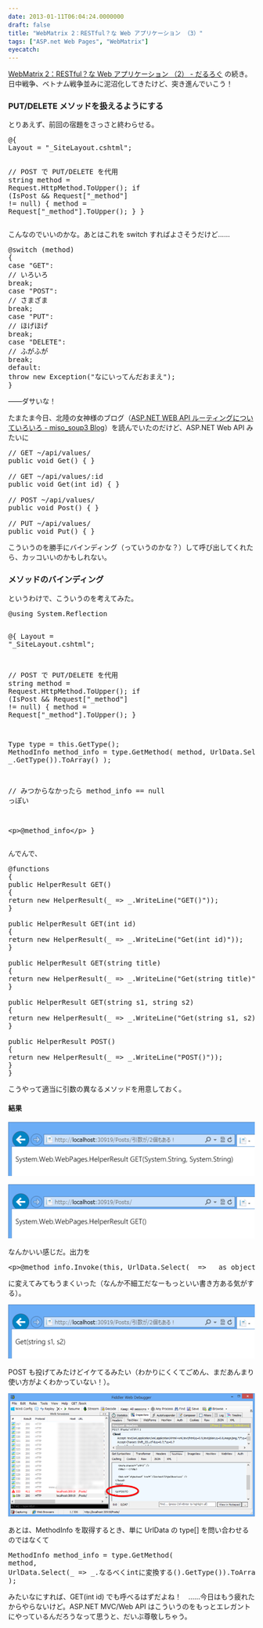 ```yaml
---
date: 2013-01-11T06:04:24.0000000
draft: false
title: "WebMatrix 2：RESTful？な Web アプリケーション （3）"
tags: ["ASP.net Web Pages", "WebMatrix"]
eyecatch: 
---
```

<p><a href="https://blog.daruyanagi.jp/entry/2013/01/11/041856">WebMatrix 2&#xFF1A;RESTful&#xFF1F;&#x306A; Web &#x30A2;&#x30D7;&#x30EA;&#x30B1;&#x30FC;&#x30B7;&#x30E7;&#x30F3; &#xFF08;2&#xFF09; - &#x3060;&#x308B;&#x308D;&#x3050;</a> の続き。日中戦争、ベトナム戦争並みに泥沼化してきたけど、突き進んでいこう！</p>

<div class="section">
<h3>PUT/DELETE メソッドを扱えるようにする</h3>
<p>とりあえず、前回の宿題をさっさと終わらせる。</p>
<pre class="code lang-cs" data-lang="cs" data-unlink>@{
Layout = <span class="synConstant">&quot;_SiteLayout.cshtml&quot;</span>;

<span class="synComment">// POST で PUT/DELETE を代用</span>
<span class="synType">string</span> method = Request.HttpMethod.ToUpper();
<span class="synStatement">if</span> (IsPost &amp;&amp; Request[<span class="synConstant">&quot;_method&quot;</span>] != <span class="synConstant">null</span>)
{
method = Request[<span class="synConstant">&quot;_method&quot;</span>].ToUpper();
}
}
</pre><p>こんなのでいいのかな。あとはこれを switch すればよさそうだけど……</p>
<pre class="code lang-cs" data-lang="cs" data-unlink>@<span class="synStatement">switch</span> (method)
{
<span class="synStatement">case</span> <span class="synConstant">&quot;GET&quot;</span>:
<span class="synComment">// いろいろ</span>
<span class="synStatement">break</span>;
<span class="synStatement">case</span> <span class="synConstant">&quot;POST&quot;</span>:
<span class="synComment">// さまざま</span>
<span class="synStatement">break</span>;
<span class="synStatement">case</span> <span class="synConstant">&quot;PUT&quot;</span>:
<span class="synComment">// ほげほげ</span>
<span class="synStatement">break</span>;
<span class="synStatement">case</span> <span class="synConstant">&quot;DELETE&quot;</span>:
<span class="synComment">// ふがふが</span>
<span class="synStatement">break</span>;
<span class="synStatement">default</span>:
<span class="synStatement">throw</span> <span class="synStatement">new</span> Exception(<span class="synConstant">&quot;なにいってんだおまえ&quot;</span>);
}
</pre><p>――ダサいな！</p><p>たまたま今日、北陸の女神様のブログ（<a href="http://d.hatena.ne.jp/miso_soup3/20130110/1357822008">ASP.NET WEB API &#x30EB;&#x30FC;&#x30C6;&#x30A3;&#x30F3;&#x30B0;&#x306B;&#x3064;&#x3044;&#x3066;&#x3044;&#x308D;&#x3044;&#x308D; - miso_soup3 Blog</a>）を読んでいたのだけど、ASP.NET Web API みたいに</p>
<pre class="code lang-cs" data-lang="cs" data-unlink><span class="synComment">// GET ~/api/values/</span>
<span class="synType">public</span> <span class="synType">void</span> Get() { }

<span class="synComment">// GET ~/api/values/:id</span>
<span class="synType">public</span> <span class="synType">void</span> Get(<span class="synType">int</span> id) { }

<span class="synComment">// POST ~/api/values/</span>
<span class="synType">public</span> <span class="synType">void</span> Post() { }

<span class="synComment">// PUT ~/api/values/</span>
<span class="synType">public</span> <span class="synType">void</span> Put() { }
</pre><p>こういうのを勝手にバインディング（っていうのかな？）して呼び出してくれたら、カッコいいのかもしれない。</p>

</div>
<div class="section">
<h3>メソッドのバインディング</h3>
<p>というわけで、こういうのを考えてみた。</p>
<pre class="code lang-cs" data-lang="cs" data-unlink>@<span class="synStatement">using</span> System.Reflection

@{
Layout = <span class="synConstant">&quot;_SiteLayout.cshtml&quot;</span>;

<span class="synComment">// POST で PUT/DELETE を代用</span>
<span class="synType">string</span> method = Request.HttpMethod.ToUpper();
<span class="synStatement">if</span> (IsPost &amp;&amp; Request[<span class="synConstant">&quot;_method&quot;</span>] != <span class="synConstant">null</span>)
{
method = Request[<span class="synConstant">&quot;_method&quot;</span>].ToUpper();
}

Type type = <span class="synStatement">this</span>.GetType();
MethodInfo method_info = type.GetMethod(
method,
UrlData.Select(_ =&gt; _.GetType()).ToArray()
);

<span class="synComment">// みつからなかったら method_info == null っぽい</span>

&lt;p&gt;@method_info&lt;/p&gt;
}
</pre><p>んでんで、</p>
<pre class="code lang-cs" data-lang="cs" data-unlink>@functions
{
<span class="synType">public</span> HelperResult GET()
{
<span class="synStatement">return</span> <span class="synStatement">new</span> HelperResult(_ =&gt; _.WriteLine(<span class="synConstant">&quot;GET()&quot;</span>));
}

<span class="synType">public</span> HelperResult GET(<span class="synType">int</span> id)
{
<span class="synStatement">return</span> <span class="synStatement">new</span> HelperResult(_ =&gt; _.WriteLine(<span class="synConstant">&quot;Get(int id)&quot;</span>));
}

<span class="synType">public</span> HelperResult GET(<span class="synType">string</span> title)
{
<span class="synStatement">return</span> <span class="synStatement">new</span> HelperResult(_ =&gt; _.WriteLine(<span class="synConstant">&quot;Get(string title)&quot;</span>));
}

<span class="synType">public</span> HelperResult GET(<span class="synType">string</span> s1, <span class="synType">string</span> s2)
{
<span class="synStatement">return</span> <span class="synStatement">new</span> HelperResult(_ =&gt; _.WriteLine(<span class="synConstant">&quot;Get(string s1, s2)&quot;</span>));
}

<span class="synType">public</span> HelperResult POST()
{
<span class="synStatement">return</span> <span class="synStatement">new</span> HelperResult(_ =&gt; _.WriteLine(<span class="synConstant">&quot;POST()&quot;</span>));
}
}
</pre><p>こうやって適当に引数の異なるメソッドを用意しておく。</p>

<div class="section">
<h4>結果</h4>
<p><span itemscope itemtype="http://schema.org/Photograph"><img src="20130111054006.png" alt="f:id:daruyanagi:20130111054006p:plain" title="f:id:daruyanagi:20130111054006p:plain" class="hatena-fotolife" itemprop="image"></span></p><p><span itemscope itemtype="http://schema.org/Photograph"><img src="20130111054007.png" alt="f:id:daruyanagi:20130111054007p:plain" title="f:id:daruyanagi:20130111054007p:plain" class="hatena-fotolife" itemprop="image"></span></p><p>なんかいい感じだ。出力を</p>
<pre class="code lang-cs" data-lang="cs" data-unlink>&lt;p&gt;@method_info.Invoke(<span class="synStatement">this</span>, UrlData.Select(_ =&gt; _ <span class="synStatement">as</span> <span class="synType">object</span>).ToArray())&lt;/p&gt;
</pre><p>に変えてみてもうまくいった（なんか不細工だなーもっといい書き方ある気がする）。</p><p><span itemscope itemtype="http://schema.org/Photograph"><img src="20130111055006.png" alt="f:id:daruyanagi:20130111055006p:plain" title="f:id:daruyanagi:20130111055006p:plain" class="hatena-fotolife" itemprop="image"></span></p><p>POST も投げてみたけどイケてるみたい（わかりにくくてごめん、まだあんまり使い方がよくわかっていない！）。</p><p><span itemscope itemtype="http://schema.org/Photograph"><img src="20130111060244.png" alt="f:id:daruyanagi:20130111060244p:plain" title="f:id:daruyanagi:20130111060244p:plain" class="hatena-fotolife" itemprop="image"></span></p><p>あとは、MethodInfo を取得するとき、単に UrlData の type[] を問い合わせるのではなくて</p>
<pre class="code lang-cs" data-lang="cs" data-unlink>MethodInfo method_info = type.GetMethod(
method,
UrlData.Select(_ =&gt; _.なるべくintに変換する().GetType()).ToArray()
);
</pre><p>みたいなにすれば、GET(int id) でも呼べるはずだよね！　……今日はもう疲れたからやらないけど。ASP.NET MVC/Web API はこういうのをもっとエレガントにやっているんだろうなって思うと、だいぶ尊敬しちゃう。</p>

</div>
</div>